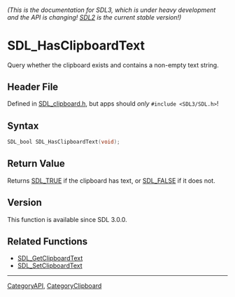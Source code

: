 ###### (This is the documentation for SDL3, which is under heavy development and the API is changing! [SDL2](https://wiki.libsdl.org/SDL2/) is the current stable version!)
# SDL_HasClipboardText

Query whether the clipboard exists and contains a non-empty text string.

## Header File

Defined in [SDL_clipboard.h](https://github.com/libsdl-org/SDL/blob/main/include/SDL3/SDL_clipboard.h), but apps should _only_ `#include <SDL3/SDL.h>`!

## Syntax

```c
SDL_bool SDL_HasClipboardText(void);

```

## Return Value

Returns [SDL_TRUE](SDL_TRUE) if the clipboard has text, or
[SDL_FALSE](SDL_FALSE) if it does not.

## Version

This function is available since SDL 3.0.0.

## Related Functions

* [SDL_GetClipboardText](SDL_GetClipboardText)
* [SDL_SetClipboardText](SDL_SetClipboardText)

----
[CategoryAPI](CategoryAPI), [CategoryClipboard](CategoryClipboard)


